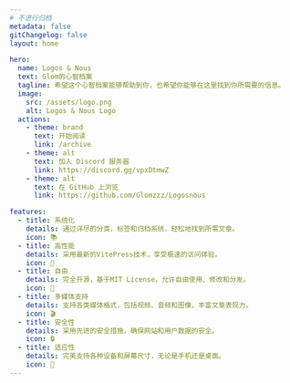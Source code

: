 ```yaml
---
# 不进行归档
metadata: false
gitChangelog: false
layout: home

hero:
  name: Logos & Nous
  text: Glom的心智档案
  tagline: 希望这个心智档案能够帮助到你，也希望你能够在这里找到你所需要的信息。
  image:
    src: /assets/logo.png
    alt: Logos & Nous Logo
  actions:
    - theme: brand
      text: 开始阅读
      link: /archive
    - theme: alt
      text: 加入 Discord 服务器
      link: https://discord.gg/vpxDtmwZ
    - theme: alt
      text: 在 GitHub 上浏览
      link: https://github.com/Glomzzz/Logosnous

features:
  - title: 系统化
    details: 通过详尽的分类，标签和归档系统，轻松地找到所需文章。
    icon: 📚
  - title: 高性能
    details: 采用最新的VitePress技术，享受极速的访问体验。
    icon: 🚀
  - title: 自由
    details: 完全开源，基于MIT License，允许自由使用、修改和分发。
    icon: 🍻
  - title: 多媒体支持
    details: 支持各类媒体格式，包括视频、音频和图像，丰富文章表现力。
    icon: 🎬
  - title: 安全性
    details: 采用先进的安全措施，确保网站和用户数据的安全。
    icon: 🔒
  - title: 适应性
    details: 完美支持各种设备和屏幕尺寸，无论是手机还是桌面。
    icon: 📱
---
```

